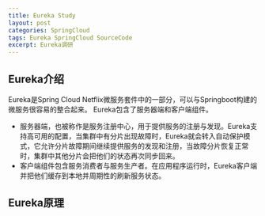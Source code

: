 ```yaml
---
title: Eureka Study
layout: post
categories: SpringCloud
tags: Eureka SpringCloud SourceCode
excerpt: Eureka调研
---
```


## Eureka介绍
Eureka是Spring Cloud Netflix微服务套件中的一部分，可以与Springboot构建的微服务很容易的整合起来。 
Eureka包含了服务器端和客户端组件。
- 服务器端，也被称作是服务注册中心，用于提供服务的注册与发现。Eureka支持高可用的配置，当集群中有分片出现故障时，Eureka就会转入自动保护模式，它允许分片故障期间继续提供服务的发现和注册，当故障分片恢复正常时，集群中其他分片会把他们的状态再次同步回来。
- 客户端组件包含服务消费者与服务生产者。在应用程序运行时，Eureka客户端并把他们缓存到本地并周期性的刷新服务状态。

## Eureka原理
